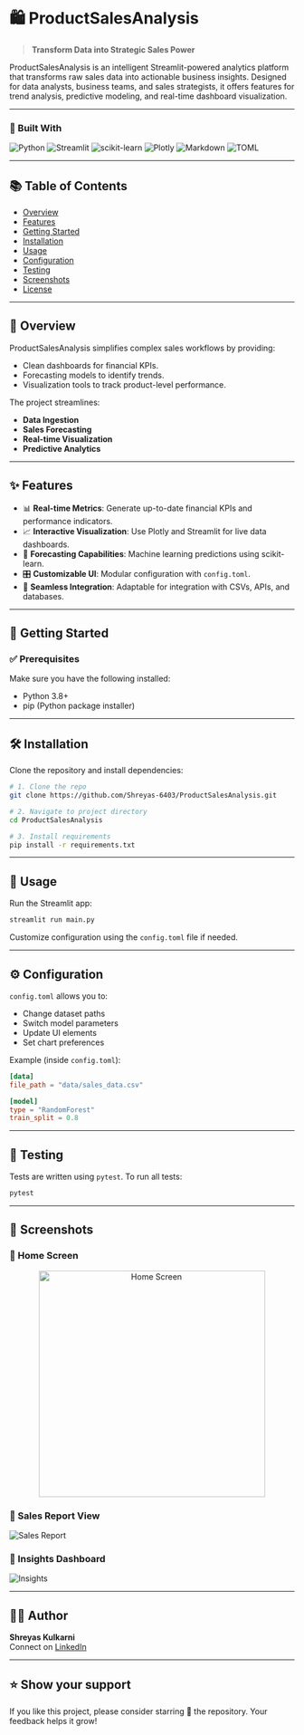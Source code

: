# 🛍️ ProductSalesAnalysis

> **Transform Data into Strategic Sales Power**

ProductSalesAnalysis is an intelligent Streamlit-powered analytics platform that transforms raw sales data into actionable business insights. Designed for data analysts, business teams, and sales strategists, it offers features for trend analysis, predictive modeling, and real-time dashboard visualization.

---

### 📌 Built With

![Python](https://img.shields.io/badge/Python-3.10-blue)
![Streamlit](https://img.shields.io/badge/Streamlit-Data%20Apps-red)
![scikit-learn](https://img.shields.io/badge/ML-scikit--learn-orange)
![Plotly](https://img.shields.io/badge/Viz-Plotly-blueviolet)
![Markdown](https://img.shields.io/badge/docs-Markdown-black)
![TOML](https://img.shields.io/badge/config-TOML-brown)

---

## 📚 Table of Contents

- [Overview](#overview)
- [Features](#features)
- [Getting Started](#getting-started)
- [Installation](#installation)
- [Usage](#usage)
- [Configuration](#configuration)
- [Testing](#testing)
- [Screenshots](#screenshots)
- [License](#license)

---

## 🧠 Overview

ProductSalesAnalysis simplifies complex sales workflows by providing:
- Clean dashboards for financial KPIs.
- Forecasting models to identify trends.
- Visualization tools to track product-level performance.

The project streamlines:
- **Data Ingestion**
- **Sales Forecasting**
- **Real-time Visualization**
- **Predictive Analytics**

---

## ✨ Features

- 📊 **Real-time Metrics**: Generate up-to-date financial KPIs and performance indicators.
- 📈 **Interactive Visualization**: Use Plotly and Streamlit for live data dashboards.
- 🧠 **Forecasting Capabilities**: Machine learning predictions using scikit-learn.
- 🎛️ **Customizable UI**: Modular configuration with `config.toml`.
- 🔗 **Seamless Integration**: Adaptable for integration with CSVs, APIs, and databases.

---

## 🚀 Getting Started

### ✅ Prerequisites

Make sure you have the following installed:
- Python 3.8+
- pip (Python package installer)

---

## 🛠️ Installation

Clone the repository and install dependencies:

```bash
# 1. Clone the repo
git clone https://github.com/Shreyas-6403/ProductSalesAnalysis.git

# 2. Navigate to project directory
cd ProductSalesAnalysis

# 3. Install requirements
pip install -r requirements.txt
```

---

## 🧪 Usage

Run the Streamlit app:

```bash
streamlit run main.py
```

Customize configuration using the `config.toml` file if needed.

---

## ⚙️ Configuration

`config.toml` allows you to:
- Change dataset paths
- Switch model parameters
- Update UI elements
- Set chart preferences

Example (inside `config.toml`):

```toml
[data]
file_path = "data/sales_data.csv"

[model]
type = "RandomForest"
train_split = 0.8
```

---

## 🧪 Testing

Tests are written using `pytest`. To run all tests:

```bash
pytest
```

---

## 📸 Screenshots

### 🔹 Home Screen

<p align="center"> <img src="https://blogger.googleusercontent.com/img/a/AVvXsEh5v3sCzgyYpeeEA3wiLCRU_8tLNSIM2KDp-ljFODgg4JcfM5J5z7okUO_ZXiHRjxxG4NWgMHmwcMe9_TlO4RfDTwRzTyomVlO5tW56ILnRnUSuLazmXiF6NWe6Qf1nMbxDuGAiuGmntl9zZ5Ak_NqDVAxSlDfWsu4D2TqYQVLrpDTEswi0ZSNw87id_SzJ=w372-h349" alt="Home Screen" width="400"/> </p>

### 🔹 Sales Report View

![Sales Report](https://blogger.googleusercontent.com/img/a/AVvXsEivMWaPapDogBYRXjmkfROBfqWVtb6ajMeNSgCtd0BfQZyXxHkTra2Hn0Lj9RiiuBkjU40nL3XvqpcS0uzpJrYlGdu1Roxvu3gFC1liTqlqaui_7Sf-JHM86ysYqoWVZuGi7QOCq8B1dvXeFF0s9ypLeiNBIa7qfFOJOawHk8RLHqnYvlS6uk5QHCS-8r_O=w383-h238)

### 🔹 Insights Dashboard

![Insights](https://blogger.googleusercontent.com/img/a/AVvXsEjUedbNOtHFyu-ZFPk70CHS-HtVpAUFcXA9XBQuVxeK0wbrwdRUm3xNmch80ebGUx7uf12hR-Fa7kUcoFL7BhGWfrSkZBwNzXrNGlKcKuZYucmoRyONbb7OjoqzjdYCKaBbkP38dAjXj9kJiud_DvfJK467lUg22j3tOBqqYOPiyxREiybAKX80ZB7kv1gk=w390-h314)

---
## 🙋‍♂️ Author

**Shreyas Kulkarni**  
Connect on [LinkedIn](https://www.linkedin.com/in/shreyas-kulkarni-dev)

---

## ⭐️ Show your support

If you like this project, please consider starring 🌟 the repository. Your feedback helps it grow!
